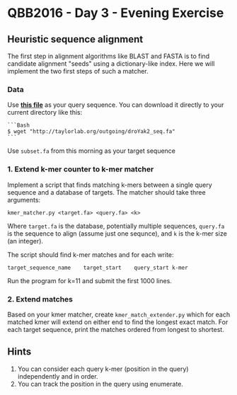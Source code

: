 # QBB2016 - Day 3 - Evening Exercise

## Heuristic sequence alignment

The first step in alignment algorithms like BLAST and FASTA is to find
candidate alignment "seeds" using a dictionary-like index. Here we will
implement the two first steps of such a matcher. 

### Data

Use **[this file](http://taylorlab.org/outgoing/droYak2_seq.fa)** as your query sequence. You can download it directly to your current directory like this:

    ```Bash
    $ wget "http://taylorlab.org/outgoing/droYak2_seq.fa"
    ```

Use `subset.fa` from this morning as your target sequence

### 1. Extend k-mer counter to k-mer matcher

Implement a script that finds matching k-mers between a single query 
sequence and a database of targets. The matcher should take three 
arguments:

```kmer_matcher.py <target.fa> <query.fa> <k>```

Where `target.fa` is the database, potentially multiple sequences, 
`query.fa` is the sequence to align (assume just one sequnce), and
`k` is the k-mer size (an integer).

The script should find k-mer matches and for each write:

```
target_sequence_name    target_start    query_start k-mer
```

Run the program for k=11 and submit the first 1000 lines.

### 2. Extend matches 

Based on your kmer matcher, create `kmer_match_extender.py` which for each
matched kmer will extend on either end to find the longest exact match. 
For each target sequence, print the matches ordered from longest to
shortest. 

## Hints

1. You can consider each query k-mer (position in the query) independently
   and in order.
2. You can track the position in the query using enumerate. 
